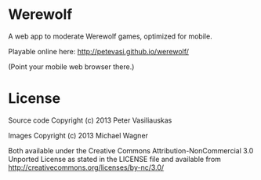 Werewolf
========

A web app to moderate Werewolf games, optimized for mobile.


Playable online here: http://petevasi.github.io/werewolf/

(Point your mobile web browser there.)



License
=======

Source code Copyright (c) 2013 Peter Vasiliauskas

Images Copyright (c) 2013 Michael Wagner

Both available under the Creative Commons Attribution-NonCommercial
3.0 Unported License as stated in the LICENSE file and available from
http://creativecommons.org/licenses/by-nc/3.0/

